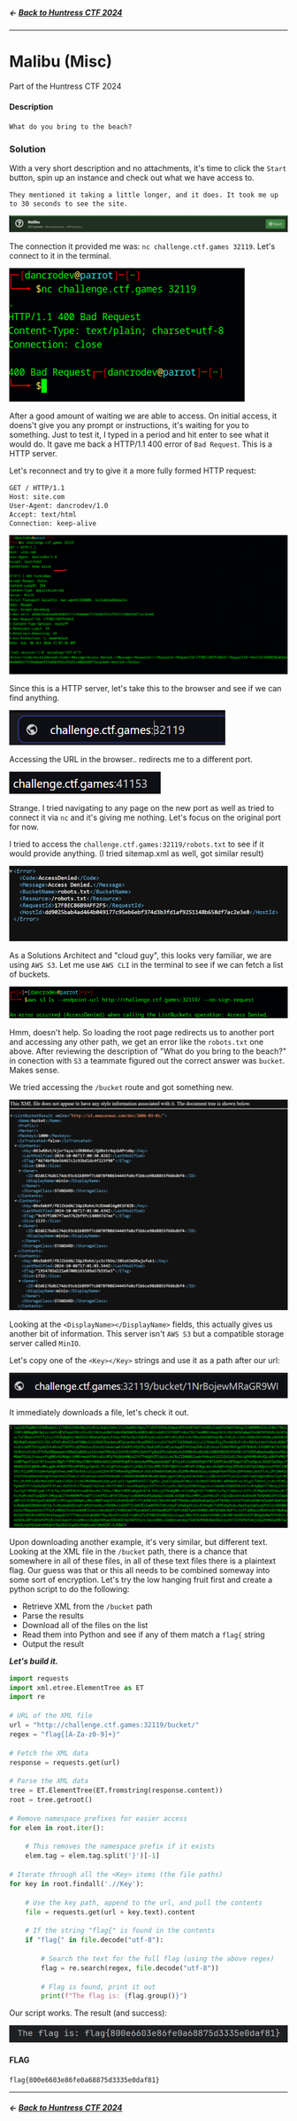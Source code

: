 ##### <- [Back to Huntress CTF 2024](../README.md)

---

# Malibu (Misc) 
Part of the Huntress CTF 2024

#### Description
`What do you bring to the beach?`

### Solution

With a very short description and no attachments, it's time to click the `Start` button, spin up an instance and check out what we have access to.

```
They mentioned it taking a little longer, and it does. It took me up to 30 seconds to see the site. 
```

![](img/malibu-01.png)

The connection it provided me was: `nc challenge.ctf.games 32119`. Let's connect to it in the terminal. 

![](img/malibu-02.png)

After a good amount of waiting we are able to access. On initial access, it doens't give you any prompt or instructions, it's waiting for you to something. Just to test it, I typed in a period and hit enter to see what it would do. It gave me back a HTTP/1.1 400 error of `Bad Request`. This is a HTTP server. 

Let's reconnect and try to give it a more fully formed HTTP request:

```http
GET / HTTP/1.1
Host: site.com
User-Agent: dancrodev/1.0
Accept: text/html
Connection: keep-alive
```
![](img/malibu-03.png)

Since this is a HTTP server, let's take this to the browser and see if we can find anything.

![](img/malibu-04.png)

Accessing the URL in the browser.. redirects me to a different port.

![](img/malibu-05.png)

Strange. I tried navigating to any page on the new port as well as tried to connect it via `nc` and it's giving me nothing. Let's focus on the original port for now. 

I tried to access the `challenge.ctf.games:32119/robots.txt` to see if it would provide anything. (I tried sitemap.xml as well, got similar result)

![](img/malibu-06.png)

As a Solutions Architect and "cloud guy", this looks very familiar, we are using `AWS S3`. Let me use `AWS CLI` in the terminal to see if we can fetch a list of buckets. 

![](img/malibu-07.png)

Hmm, doesn't help. So loading the root page redirects us to another port and accessing any other path, we get an error like the `robots.txt` one above. After reviewing the description of "What do you bring to the beach?" in conection with `S3` a teammate figured out the correct answer was `bucket`. Makes sense.

We tried accessing the `/bucket` route and got something new.

![](img/malibu-08.png)

Looking at the `<DisplayName></DisplayName>` fields, this actually gives us another bit of information. This server isn't `AWS S3` but a compatible storage server called `MinIO`. 

Let's copy one of the `<Key></Key>` strings and use it as a path after our url:

![](img/malibu-09.png)

It immediately downloads a file, let's check it out.

![](img/malibu-10.png)

Upon downloading another example, it's very similar, but different text. Looking at the XML file in the `/bucket` path, there is a chance that somewhere in all of these files, in all of these text files there is a plaintext flag. Our guess was that or this all needs to be combined someway into some sort of encryption. Let's try the low hanging fruit first and create a python script to do the following:

- Retrieve XML from the `/bucket` path
- Parse the results
- Download all of the files on the list
- Read them into Python and see if any of them match a `flag{` string
- Output the result

***Let's build it.***

```python
import requests
import xml.etree.ElementTree as ET
import re

# URL of the XML file
url = "http://challenge.ctf.games:32119/bucket/"
regex = "flag{[A-Za-z0-9]+}"

# Fetch the XML data
response = requests.get(url)

# Parse the XML data
tree = ET.ElementTree(ET.fromstring(response.content))
root = tree.getroot()

# Remove namespace prefixes for easier access
for elem in root.iter():
    
    # This removes the namespace prefix if it exists
    elem.tag = elem.tag.split('}')[-1]

# Iterate through all the <Key> items (the file paths)
for key in root.findall('.//Key'):
    
    # Use the key path, append to the url, and pull the contents
    file = requests.get(url + key.text).content
    
    # If the string "flag{" is found in the contents
    if "flag{" in file.decode("utf-8"):
        
        # Search the text for the full flag (using the above regex)
        flag = re.search(regex, file.decode("utf-8"))
        
        # Flag is found, print it out
        print(f"The flag is: {flag.group()}")

```

Our script works. The result (and success):

![](img/malibu-11.png)


#### FLAG
```
flag{800e6603e86fe0a68875d3335e0daf81}
```
---

##### <- [Back to Huntress CTF 2024](../README.md)